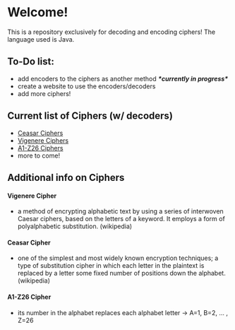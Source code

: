 # Welcome!
This is a repository exclusively for decoding and encoding ciphers! The language used is Java.

<h2>To-Do list:</h2>
<ul>
  <li>add encoders to the ciphers as another method <em><strong>*currently in progress*</strong></em></li>
  <li>create a website to use the encoders/decoders</li>
  <li>add more ciphers!</li>
</ul>

<h2>Current list of Ciphers (w/ decoders)</h2>
<ul>
  <li><a href="ceasar">Ceasar Ciphers</li>
  <li><a href="#vigenere">Vigenere Ciphers</a></li>
  <li><a href="#a1-z26">A1-Z26 Ciphers</a></li>
  <li>more to come!</li>
</ul>

<h2>Additional info on Ciphers</h2>
<h4 id="vigenere">Vigenere Cipher</h4>
<ul>
  <li>a method of encrypting alphabetic text by using a series of interwoven Caesar ciphers, based on the letters of a keyword. It employs a form of polyalphabetic substitution. (wikipedia)</li>
</ul>
<h4 id="ceasar">Ceasar Cipher</h4>
<ul>
  <li>one of the simplest and most widely known encryption techniques; a type of substitution cipher in which each letter in the plaintext is replaced by a letter some fixed number of positions down the alphabet. (wikipedia)</li>
</ul>
<h4 id="a1-z26">A1-Z26 Cipher</h4>
<ul>
  <li>its number in the alphabet replaces each alphabet letter -> A=1, B=2, ... , Z=26</li>
</ul>
